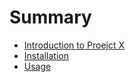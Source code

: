 # Summary

- [Introduction to Proejct X](./introduction.md)
- [Installation](./install.md)
- [Usage](./usage.md)
